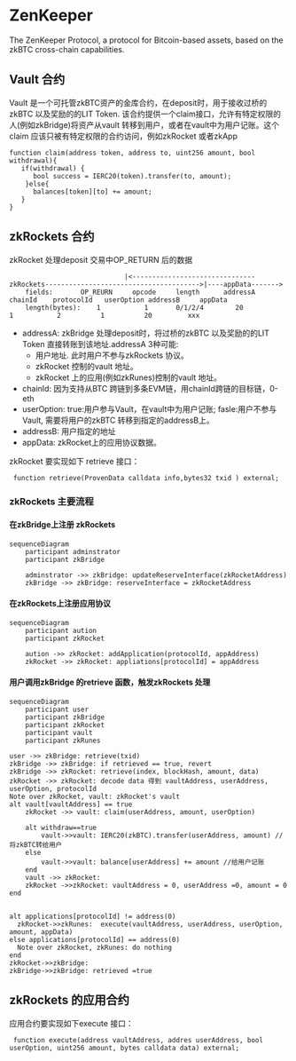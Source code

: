 # ZenKeeper
The ZenKeeper Protocol, a protocol for Bitcoin-based assets, based on the zkBTC cross-chain capabilities.

## Vault 合约
Vault 是一个可托管zkBTC资产的金库合约，在deposit时，用于接收过桥的zkBTC 以及奖励的的LIT Token. 该合约提供一个claim接口，允许有特定权限的人(例如zkBridge)将资产从vault 转移到用户，或者在vault中为用户记账。这个claim 应该只被有特定权限的合约访问，例如zkRocket 或者zkApp
```solidity
function claim(address token, address to, uint256 amount, bool withdrawal){
   if(withdrawal) {
      bool success = IERC20(token).transfer(to, amount);
    }else{
      balances[token][to] += amount;
   }
}
```
## zkRockets 合约
zkRocket 处理deposit 交易中OP_RETURN 后的数据
```
                             |<-------------------------------zkRockets--------------------------------------->|----appData------->
    fields:       OP_REURN     opcode     length      addressA    chainId    protocolId   userOption addressB     appData
    length(bytes):    1           1       0/1/2/4        20            1           2          1          20         xxx 
```
- addressA: zkBridge 处理deposit时，将过桥的zkBTC 以及奖励的的LIT Token 直接转账到该地址.addressA 3种可能:
   - 用户地址. 此时用户不参与zkRockets 协议。
   - zkRocket 控制的vault 地址。
   - zkRocket 上的应用(例如zkRunes)控制的vault 地址。 
- chainId: 因为支持从BTC 跨链到多条EVM链，用chainId跨链的目标链，0-eth 
- userOption: true:用户参与Vault，在vault中为用户记账; fasle:用户不参与Vault, 需要将用户的zkBTC 转移到指定的addressB上。
- addressB: 用户指定的地址
- appData: zkRocket上的应用协议数据。

zkRocket 要实现如下 retrieve 接口：
```solidity 
 function retrieve(ProvenData calldata info,bytes32 txid ) external;
```
### zkRockets 主要流程

#### 在zkBridge上注册 zkRockets 
```mermaid
sequenceDiagram
    participant adminstrator
    participant zkBridge

    adminstrator ->> zkBridge: updateReserveInterface(zkRocketAddress)
    zkBridge ->> zkBridge: reserveInterface = zkRocketAddress

```

#### 在zkRockets上注册应用协议
```mermaid
sequenceDiagram
    participant aution
    participant zkRocket

    aution ->> zkRocket: addApplication(protocolId, appAddress)
    zkRocket ->> zkRocket: appliations[protocolId] = appAddress
```


#### 用户调用zkBridge 的retrieve 函数，触发zkRockets 处理 
```mermaid
sequenceDiagram
    participant user 
    participant zkBridge
    participant zkRocket
    participant vault
    participant zkRunes 

user ->> zkBridge: retrieve(txid)
zkBridge ->> zkBridge: if retrieved == true, revert 
zkBridge ->> zkRocket: retrieve(index, blockHash, amount, data)
zkRocket ->> zkRocket: decode data 得到 vaultAddress, userAddress, userOption, protocolId
Note over zkRocket, vault: zkRocket's vault 
alt vault[vaultAddress] == true 
    zkRocket ->> vault: claim(userAddress, amount, userOption)
    
    alt withdraw==true
        vault->>vault: IERC20(zkBTC).transfer(userAddress, amount) //将zkBTC转给用户
    else 
        vault->>vault: balance[userAddress] += amount //给用户记账
    end
    vault ->> zkRocket:
    zkRocket ->>zkRocket: vaultAddress = 0, userAddress =0, amount = 0
end 


alt applications[protocolId] != address(0)
  zkRocket->>zkRunes:  execute(vaultAddress, userAddress, userOption, amount, appData)
else applications[protocolId] == address(0)
  Note over zkRocket, zkRunes: do nothing 
end
zkRocket->>zkBridge:
zkBridge->>zkBridge: retrieved =true
```
## zkRockets 的应用合约
应用合约要实现如下execute 接口：
```solidity 
 function execute(address vaultAddress, addres userAddress, bool userOption, uint256 amount, bytes calldata data) external;
```
